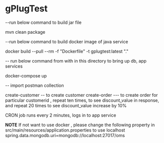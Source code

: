 # gPlugTest
--run below command to build jar file

mvn clean package

--run below command to build docker image of java service

docker build --pull --rm -f "Dockerfile" -t gplugtest:latest "." 

-- run below command from with in this directory to bring up db, app services

docker-compose up

-- import postman collection

create-customer  -- to create customer
create-order --- to create order for particular customerid , repeat ten times, to see discount_value in response, and repeat 20 times to see discount_value increase by 10%

CRON job runs every 2 minutes, logs in to app service

**NOTE**
If not want to use docker , please change the following property in src/main/resources/application.properties to use localhost
spring.data.mongodb.uri=mongodb://localhost:27017/oms
